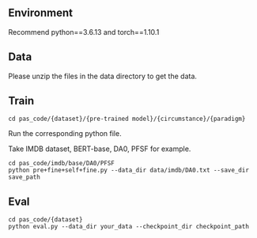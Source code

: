 ## Environment
Recommend python==3.6.13 and torch==1.10.1

## Data
Please unzip the files in the data directory to get the data.

## Train
```shell
cd pas_code/{dataset}/{pre-trained model}/{circumstance}/{paradigm}
```

Run the corresponding python file.

Take IMDB dataset, BERT-base, DA0, PFSF for example.
```shell
cd pas_code/imdb/base/DA0/PFSF
python pre+fine+self+fine.py --data_dir data/imdb/DA0.txt --save_dir save_path
```

## Eval
```shell
cd pas_code/{dataset}
python eval.py --data_dir your_data --checkpoint_dir checkpoint_path
```
